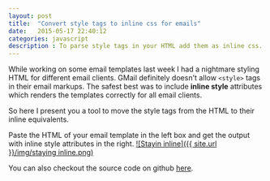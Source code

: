 ```yaml
---
layout: post
title:  "Convert style tags to inline css for emails"
date:   2015-05-17 22:40:12
categories: javascript
description : To parse style tags in your HTML add them as inline css.
---
```


While working on some email templates last week I had a nightmare styling HTML for different email clients. GMail definitely doesn't allow `<style>` tags in their email markups. The safest best was to include __inline style__ attributes which renders the templates correctly for all email clients.

So here I present you a tool to move the style tags from the HTML to their inline equivalents. 

Paste the HTML of your email template in the left box and get the output with inline style attributes in the right. 
<a href="http://kirankoduru.github.io/stayin-inline/">
![Stayin inline]({{ site.url }}/img/staying inline.png)
</a>

You can also checkout the source code on github [here](https://github.com/kirankoduru/stayin-inline). 
